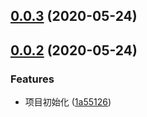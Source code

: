 ## [0.0.3](https://github.com/tian0o0/vue-next-ui/compare/0.0.2...0.0.3) (2020-05-24)



## [0.0.2](https://github.com/tian0o0/vue-next-ui/compare/1a55126e381d4c4f4188f9257d04364196649682...0.0.2) (2020-05-24)


### Features

* 项目初始化 ([1a55126](https://github.com/tian0o0/vue-next-ui/commit/1a55126e381d4c4f4188f9257d04364196649682))



